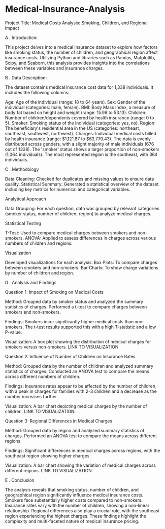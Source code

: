 # Medical-Insurance-Analysis

Project Title: Medical Costs Analysis: Smoking, Children, and Regional Impact


A . Introduction:

This project delves into a medical insurance dataset to explore how factors like smoking status, the number of children, and geographical region affect insurance costs. Utilizing Python and libraries such as Pandas, Matplotlib, Scipy, and Seaborn, this analysis provides insights into the correlations between these variables and insurance charges.



B . Data Description:

The dataset contains medical insurance cost data for 1,338 individuals. It includes the following columns:

Age: Age of the individual (range: 18 to 64 years).
Sex: Gender of the individual (categories: male, female).
BMI: Body Mass Index, a measure of body fat based on height and weight (range: 15.96 to 53.13).
Children: Number of children/dependents covered by health insurance (range: 0 to 5).
Smoker: Smoking status of the individual (categories: yes, no).
Region: The beneficiary's residential area in the US (categories: northeast, southeast, southwest, northwest).
Charges: Individual medical costs billed by health insurance (range: $1,121.87 to $63,770.43).
The data is evenly distributed across genders, with a slight majority of male individuals (676 out of 1338). The 'smoker' status shows a larger proportion of non-smokers (1,064 individuals). The most represented region is the southeast, with 364 individuals.


C . Methodology

Data Cleaning: Checked for duplicates and missing values to ensure data quality.
Statistical Summary: Generated a statistical overview of the dataset, including key metrics for numerical and categorical variables.

Analytical Approach

Data Grouping: For each question, data was grouped by relevant categories (smoker status, number of children, region) to analyze medical charges.

Statistical Testing

T-Test: Used to compare medical charges between smokers and non-smokers.
ANOVA: Applied to assess differences in charges across various numbers of children and regions.

Visualization

Developed visualizations for each analysis:
Box Plots: To compare charges between smokers and non-smokers.
Bar Charts: To show charge variations by number of children and region.


D . Analysis and Findings

Question 1: Impact of Smoking on Medical Costs

Method: Grouped data by smoker status and analyzed the summary statistics of charges. Performed a t-test to compare charges between smokers and non-smokers.

Findings: Smokers incur significantly higher medical costs than non-smokers. The t-test results supported this with a high T-statistic and a low P-value.

Visualization: A box plot showing the distribution of medical charges for smokers versus non-smokers.
LINK TO VISUALIZATION


Question 2: Influence of Number of Children on Insurance Rates

Method: Grouped data by the number of children and analyzed summary statistics of charges. Conducted an ANOVA test to compare the means across different numbers of children.

Findings: Insurance rates appear to be affected by the number of children, with a peak in charges for families with 2-3 children and a decrease as the number increases further.

Visualization: A bar chart depicting medical charges by the number of children.
LINK TO VISUALIZATION


Question 3: Regional Differences in Medical Charges

Method: Grouped data by region and analyzed summary statistics of charges. Performed an ANOVA test to compare the means across different regions.

Findings: Significant differences in medical charges across regions, with the southeast region showing higher charges.

Visualization: A bar chart showing the variation of medical charges across different regions.
LINK TO VISUALIZATION


E . Conclusion

The analysis reveals that smoking status, number of children, and geographical region significantly influence medical insurance costs. Smokers face substantially higher costs compared to non-smokers. Insurance rates vary with the number of children, showing a non-linear relationship. Regional differences also play a crucial role, with the southeast region experiencing the highest charges. These findings highlight the complexity and multi-faceted nature of medical insurance pricing.
